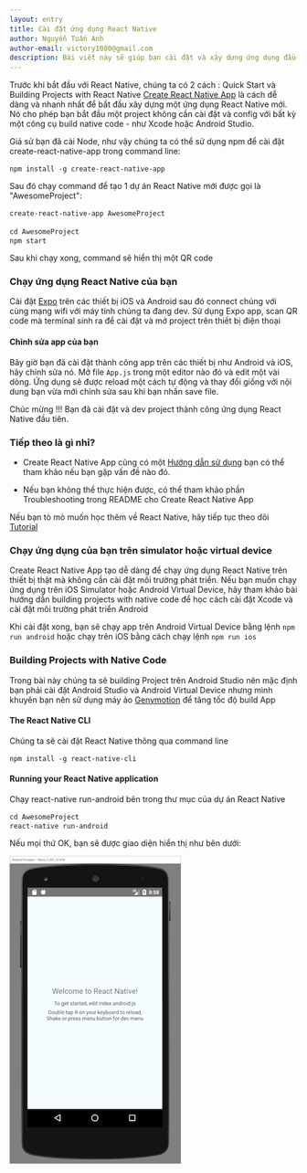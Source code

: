 ```yaml
---
layout: entry
title: Cài đặt ứng dụng React Native
author: Nguyễn Tuấn Anh
author-email: victory1080@gmail.com
description: Bài viết này sẽ giúp bạn cài đặt và xây dựng ứng dụng đầu tiên với React Native.
---
```


Trước khi bắt đầu với React Native, chúng ta có 2 cách : Quick Start và Building Projects with React Native
<a href="https://github.com/react-community/create-react-native-app">Create React Native App</a> là cách dễ dàng và nhanh nhất để bắt đầu xây dựng một ứng dụng React Native mới. Nó cho phép bạn bắt đầu một project không cần cài đặt và config với bất kỳ một công cụ build native code - như Xcode hoặc Android Studio.

Giả sử bạn đã cài Node, như vậy chúng ta có thể sử dụng npm để cài đặt create-react-native-app trong command line:

```
npm install -g create-react-native-app
```

Sau đó chạy command để tạo 1 dự án React Native mới được gọi là "AwesomeProject":

```
create-react-native-app AwesomeProject

cd AwesomeProject
npm start
```

Sau khi chạy xong, command sẽ hiển thị một QR code

### Chạy ứng dụng React Native của bạn

Cài đặt <a href="https://expo.io/">Expo</a> trên các thiết bị iOS và Android sau đó connect chúng với cùng mạng wifi với máy tính chúng ta đang dev. Sử dụng Expo app, scan QR code mà terminal sinh ra để cài đặt và mở project trên thiết bị điện thoại

#### Chỉnh sửa app của bạn
Bây giờ bạn đã cài đặt thành công app trên các thiết bị như Android và iOS, hãy chỉnh sửa nó. Mở file `App.js` trong một editor nào đó và edit một vài dòng. Ứng dụng sẽ được reload một cách tự động và thay đổi giống với nội dung bạn vừa mới chỉnh sửa sau khi bạn nhấn save file.

Chúc mừng !!! Bạn đã cài đặt và dev project thành công ứng dụng React Native đầu tiên.

### Tiếp theo là gì nhỉ?

- Create React Native App cũng có một <a href="https://github.com/react-community/create-react-native-app/blob/master/react-native-scripts/template/README.md">Hướng dẫn sử dụng</a> bạn có thể tham khảo nếu bạn gặp vấn đề nào đó.

- Nếu bạn không thể thực hiện được, có thể tham khảo phần Troubleshooting trong README cho Create React Native App

Nếu bạn tò mò muốn học thêm về React Native, hãy tiếp tục theo dõi <a href="https://facebook.github.io/react-native/docs/tutorial.html">Tutorial</a>

### Chạy ứng dụng của bạn trên simulator hoặc virtual device

Create React Native App tạo dễ dàng để chạy ứng dụng React Native trên thiết bị thật mà không cần cài đặt môi trường phát triển. Nếu bạn muốn chạy ứng dụng trên iOS Simulator hoặc Android Virtual Device, hãy tham khảo bài hướng dẫn building projects with native code để học cách cài đặt Xcode và cài đặt môi trường phát triển Android
 
Khi cài đặt xong, bạn sẽ chạy app trên Android Virtual Device bằng lệnh `npm run android` hoặc chạy trên iOS bằng cách chạy lệnh `npm run ios`

### Building Projects with Native Code

Trong bài này chúng ta sẽ building Project trên Android Studio nên mặc định bạn phải cài đặt Android Studio và Android Virtual Device nhưng mình khuyên bạn nên sử dụng máy ảo <a href="https://www.genymotion.com/">Genymotion</a> để tăng tốc độ build App

#### The React Native CLI

Chúng ta sẽ cài đặt React Native thông qua command line

```
npm install -g react-native-cli
```

#### Running your React Native application

Chạy react-native run-android bên trong thư mục của dự án React Native

```
cd AwesomeProject
react-native run-android
``` 
 
Nếu mọi thứ OK, bạn sẽ được giao diện hiển thị như bên dưới:
 
![list](/images/react-native/1.png) 